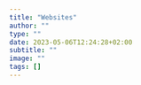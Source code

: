 ```yaml
---
title: "Websites"
author: ""
type: ""
date: 2023-05-06T12:24:28+02:00
subtitle: ""
image: ""
tags: []
---
```

